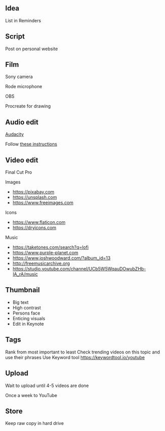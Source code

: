 ## Idea

List in Reminders

## Script

Post on personal website

## Film

Sony camera

Rode microphone

OBS

Procreate for drawing

## Audio edit

[Audacity](https://www.audacityteam.org)

Follow [these instructions](https://www.youtube.com/watch?v=Rj7sbBng-T8&t=1s)

## Video edit

Final Cut Pro

Images

- https://pixabay.com
- https://unsplash.com
- https://www.freeimages.com

Icons

- https://www.flaticon.com
- https://dryicons.com

Music

- https://taketones.com/search?q=lofi
- https://www.purple-planet.com
- https://www.joshwoodward.com/?album_id=13
- http://freemusicarchive.org
- https://studio.youtube.com/channel/UCb5W5WqauDOwubZHb-IA_rA/music

## Thumbnail

- Big text
- High contrast
- Persons face
- Enticing visuals
- Edit in Keynote

## Tags

Rank from most important to least
Check trending videos on this topic and use their phrases
Use Keyword tool https://keywordtool.io/youtube

## Upload

Wait to upload until 4-5 videos are done

Once a week to YouTube

## Store

Keep raw copy in hard drive
